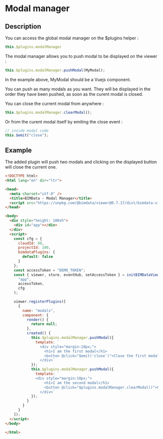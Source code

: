 # Modal manager

## Description

You can access the global modal manager on the $plugins helper :

```javascript
this.$plugins.modalManager
```

The modal manager allows you to push modal to be displayed on the viewer :

```javascript
this.$plugins.modalManager.pushModal(MyModal);
```

In the example above, MyModal should be a Vuejs component.

You can push as many modals as you want. They will be displayed in the order they have been pushed, as soon as the curent modal is closed.

You can close the current modal from anywhere :

```javascript
this.$plugins.modalManager.clearModal();
```

Or from the curent modal itself by emiting the close event :

```javascript
// inside modal code
this.$emit("close");
```

## Example
The added plugin will push two modals and clicking on the displayed button will close the current one.

```html
<!DOCTYPE html>
<html lang="en" dir="ltr">

<head>
  <meta charset="utf-8" />
  <title>BIMData - Modal Manager</title>
  <script src="https://unpkg.com/@bimdata/viewer@0.7.17/dist/bimdata-viewer.min.js" charset="utf-8"></script>
</head>

<body>
  <div style="height: 100vh">
    <div id="app"></div>
  </div>
  <script>
    const cfg = {
      cloudId: 88,
      projectId: 100,
      bimdataPlugins: {
        default: false
      }
    };
    const accessToken = "DEMO_TOKEN";
    const { viewer, store, eventHub, setAccessToken } = initBIMDataViewer(
      "app",
      accessToken,
      cfg
    );

    viewer.registerPlugins([
      {
        name: "modals",
        component: {
          render() {
            return null;
          },
          created() {
            this.$plugins.modalManager.pushModal({
              template: `
                <div style="margin:10px;">
                  <h1>I am the first modal</h1>
                  <button @click="$emit('close')">Close the first modal</button>
                </div>`
            });
            this.$plugins.modalManager.pushModal({
              template: `
              <div style="margin:10px;">
                  <h1>I am the second modal</h1>
                  <button @click="$plugins.modalManager.clearModal()">Close the second modal</button>
                </div>`
            });
          }
        }
      }
    ]);
  </script>
</body>

</html>
```

